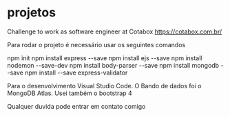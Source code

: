 # projetos
Challenge to work as software engineer at Cotabox https://cotabox.com.br/

Para rodar o projeto é necessário usar os seguintes comandos


npm init 
npm install express --save
npm install ejs --save
npm install nodemon --save-dev
npm install body-parser --save
npm install mongodb --save
npm install --save express-validator

Para o desenvolvimento Visual Studio Code.
O Bando de dados foi o MongoDB Atlas.
Usei também o bootstrap 4

Qualquer duvida pode entrar em contato comigo
